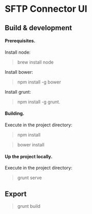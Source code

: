 # SFTP Connector UI

## Build & development

#### Prerequisites.

Install node:

> brew install node

Install bower:

> npm install -g bower

Install grunt:

> npm install -g grunt.


#### Building.

Execute in the project directory:

> npm install 

> bower install 

#### Up the project locally.

Execute in the project directory:

> grunt serve

## Export

> grunt build
